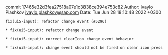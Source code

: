 commit 17465e32d3fea27518a07e1c3838ce394e753c82
Author: Ivaylo Plashkov <ivaylo.plashkov@sap.com>
Date:   Tue Jun 28 18:10:48 2022 +0300

    fix(ui5-input): refactor change event (#5296)
    
    * fix(ui5-input): refactor change event
    
    * fix(ui5-input): correct clearIcon change event behavior
    
    * fix(ui5-input): change event should not be fired on clear icon press
